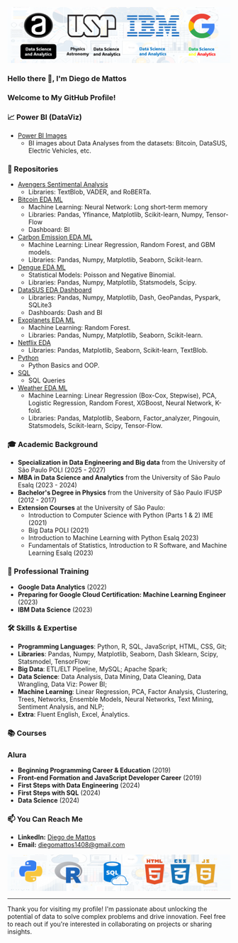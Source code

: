 ![capa](capa.png)

### Hello there 👋, I'm Diego de Mattos

### Welcome to My GitHub Profile!

### 📈 Power BI (DataViz)
- [Power BI Images](https://github.com/diegomattos1408/Power-BI-Images)
  - BI images about Data Analyses from the datasets: Bitcoin, DataSUS, Electric Vehicles, etc. 

### 💾 Repositories

- [Avengers Sentimental Analysis](https://github.com/diguitarrista/Avengers-Sentimental-Analysis-ML-Python)
  - Libraries: TextBlob, VADER, and RoBERTa.
- [Bitcoin EDA ML](https://github.com/diguitarrista/Bitcoin_historical-EDA-ML-Python)
  - Machine Learning: Neural Network: Long short-term memory
  - Libraries: Pandas, Yfinance, Matplotlib, Scikit-learn, Numpy, Tensor-Flow
  - Dashboard: BI
- [Carbon Emission EDA ML](https://github.com/diguitarrista/Carbon-Emission-EDA-ML-Python)
  - Machine Learning: Linear Regression, Random Forest, and GBM models.
  - Libraries: Pandas, Numpy, Matplotlib, Seaborn, Scikit-learn.
- [Dengue EDA ML](https://github.com/diguitarrista/Dengue-EDA-ML-Python)
  - Statistical Models: Poisson and Negative Binomial.
  - Libraries: Pandas, Numpy, Matplotlib, Statsmodels, Scipy.
- [DataSUS EDA Dashboard](https://github.com/diguitarrista/DataSUS-EDA-Python)
  - Libraries: Pandas, Numpy, Matplotlib, Dash, GeoPandas, Pyspark, SQLite3
  - Dashboards: Dash and BI
- [Exoplanets EDA ML](https://github.com/diguitarrista/Exoplanets-EDA-ML-Python)
  - Machine Learning: Random Forest.
  - Libraries: Pandas, Numpy, Matplotlib, Seaborn, Scikit-learn.
- [Netflix EDA](https://github.com/diguitarrista/Netflix-Titles-EDA-Python)
  - Libraries: Pandas, Matplotlib, Seaborn, Scikit-learn, TextBlob.
- [Python](https://github.com/diguitarrista/Python-Basics-Projects)
  - Python Basics and OOP.
- [SQL](https://github.com/diegomattos1408/SQL-Queries)
  - SQL Queries
- [Weather EDA ML](https://github.com/diguitarrista/Weather-EDA-ML-Python)
  - Machine Learning: Linear Regression (Box-Cox, Stepwise), PCA, Logistic Regression, Random Forest, XGBoost, Neural Network, K-fold.
  - Libraries: Pandas, Matplotlib, Seaborn, Factor_analyzer, Pingouin, Statsmodels, Scikit-learn, Scipy, Tensor-Flow.
  
### 🎓 Academic Background
- **Specialization in Data Engineering and Big data** from the University of São Paulo POLI (2025 - 2027)
- **MBA in Data Science and Analytics** from the University of São Paulo Esalq (2023 - 2024)
- **Bachelor's Degree in Physics** from the University of São Paulo IFUSP (2012 - 2017)
- **Extension Courses** at the University of São Paulo:
  - Introduction to Computer Science with Python (Parts 1 & 2) IME (2021)
  - Big Data POLI (2021)
  - Introduction to Machine Learning with Python Esalq 2023)
  - Fundamentals of Statistics, Introduction to R Software, and Machine Learning Esalq (2023)

### 💼 Professional Training
- **Google Data Analytics** (2022)
- **Preparing for Google Cloud Certification: Machine Learning Engineer** (2023)
- **IBM Data Science** (2023)

### 🛠 Skills & Expertise
- **Programming Languages**: Python, R, SQL, JavaScript, HTML, CSS, Git;
- **Libraries**: Pandas, Numpy, Matplotlib, Seaborn, Dash Sklearn, Scipy, Statsmodel, TensorFlow;
- **Big Data**: ETL/ELT Pipeline, MySQL; Apache Spark;
- **Data Science**: Data Analysis, Data Mining, Data Cleaning, Data Wrangling, Data Viz: Power BI;
- **Machine Learning**: Linear Regression, PCA, Factor Analysis, Clustering, Trees, Networks, Ensemble Models, Neural Networks, Text Mining, Sentiment Analysis, and NLP;
- **Extra**: Fluent English, Excel, Analytics.


### 📚 Courses
### Alura
- **Beginning Programming Career & Education** (2019)
- **Front-end Formation and JavaScript Developer Career** (2019)
- **First Steps with Data Engineering** (2024)
- **First Steps with SQL** (2024)
- **Data Science** (2024)

### 📫 You Can Reach Me
- **LinkedIn:** [Diego de Mattos](https://www.linkedin.com/in/diego-de-mattos-166417167/)
- **Email:** diegomattos1408@gmail.com

![capa](footer.png)

---

Thank you for visiting my profile! I'm passionate about unlocking the potential of data to solve complex problems and drive innovation. Feel free to reach out if you're interested in collaborating on projects or sharing insights.


